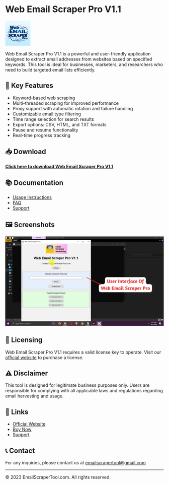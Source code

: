 # Web Email Scraper Pro V1.1

![Web Email Scraper Pro Logo](/logo.png)

Web Email Scraper Pro V1.1 is a powerful and user-friendly application designed to extract email addresses from websites based on specified keywords. This tool is ideal for businesses, marketers, and researchers who need to build targeted email lists efficiently.

## 🚀 Key Features

- Keyword-based web scraping
- Multi-threaded scraping for improved performance
- Proxy support with automatic rotation and failure handling
- Customizable email type filtering
- Time range selection for search results
- Export options: CSV, HTML, and TXT formats
- Pause and resume functionality
- Real-time progress tracking

## 📥 Download

**[Click here to download Web Email Scraper Pro V1.1](https://emailscrapertool.com/trail)**

## 📚 Documentation

- [Usage Instructions](docs/usage.md)
- [FAQ](docs/faq.md)
- [Support](docs/support.md)

## 🖼️ Screenshots

![Main Interface](screenshot.jpg)

## 🔑 Licensing

Web Email Scraper Pro V1.1 requires a valid license key to operate. Visit our [official website](https://emailscrapertool.com/prices) to purchase a license.

## ⚠️ Disclaimer

This tool is designed for legitimate business purposes only. Users are responsible for complying with all applicable laws and regulations regarding email harvesting and usage.

## 🔗 Links

- [Official Website](https://emailscrapertool.com)
- [Buy Now](https://emailscrapertool.com/prices)
- [Support](https://emailscrapertool.com/contact)

## 📞 Contact

For any inquiries, please contact us at emailscrapertool@gmail.com

---

© 2023 EmailScraperTool.com. All rights reserved.
